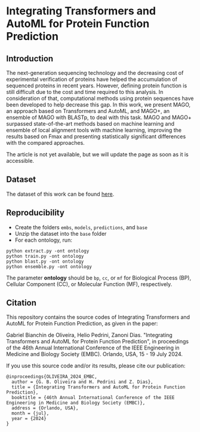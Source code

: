 # Integrating Transformers and AutoML for Protein Function Prediction

## Introduction
The next-generation sequencing technology and the decreasing cost of experimental verification of proteins have helped the accumulation of sequenced proteins in recent years. However, defining protein function is still difficult due to the cost and time required to this analysis. In consideration of that, computational methods using protein sequences have been developed to help decrease this gap. In this work, we present MAGO, an approach based on Transformers and AutoML, and MAGO+, an ensemble of MAGO with BLASTp, to deal with this task. MAGO and MAGO+ surpassed state-of-the-art methods based on machine learning and ensemble of local alignment tools with machine learning, improving the results based on Fmax and presenting statistically significant differences with the compared approaches.

The article is not yet available, but we will update the page as soon as it is accessible.

## Dataset
The dataset of this work can be found [here](https://zenodo.org/record/7409660).

## Reproducibility
* Create the folders ```embs```, ```models```, ```predictions```, and ```base```
* Unzip the dataset into the ```base``` folder
* For each ontology, run:
```
python extract.py -ont ontology
python train.py -ont ontology
python blast.py -ont ontology
python ensemble.py -ont ontology
```
The parameter **ontology** should be ```bp```, ```cc```, or ```mf``` for Biological Process (BP), Cellular Component (CC), or Molecular Function (MF), respectively.

## Citation
This repository contains the source codes of Integrating Transformers and AutoML for Protein Function Prediction, as given in the paper:

Gabriel Bianchin de Oliveira, Helio Pedrini, Zanoni Dias. "Integrating Transformers and AutoML for Protein Function Prediction", in proceedings of the 46th Annual International Conference of the IEEE Engineering in Medicine and Biology Society (EMBC). Orlando, USA, 15 - 19 July 2024.

If you use this source code and/or its results, please cite our publication:
```
@inproceedings{OLIVEIRA_2024_EMBC,
  author = {G. B. Oliveira and H. Pedrini and Z. Dias},
  title = {Integrating Transformers and AutoML for Protein Function Prediction},
  booktitle = {46th Annual International Conference of the IEEE Engineering in Medicine and Biology Society (EMBC)},
  address = {Orlando, USA},
  month = {jul},
  year = {2024}
}
```
